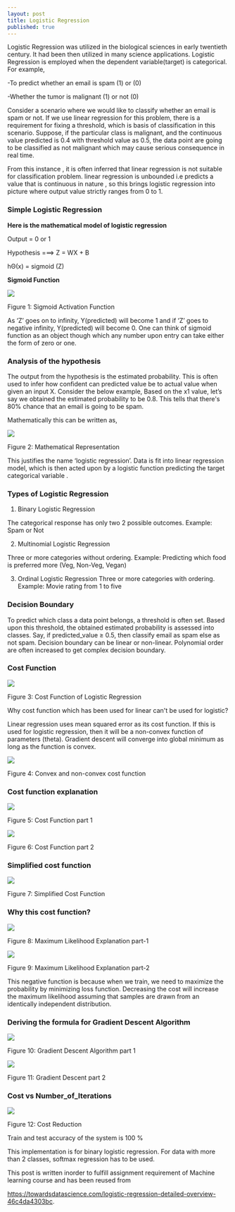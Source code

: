 ```yaml
---
layout: post
title: Logistic Regression
published: true
---
```


Logistic Regression was utilized in the biological sciences in early
twentieth century. It had been then utilized
in many science applications. Logistic Regression is
employed when the dependent variable(target) is categorical.
For example,

-To predict whether an email is spam (1) or (0)

-Whether the tumor is malignant (1) or not (0)

Consider a scenario where we would like to classify whether an email is spam or not. If we use linear regression for this
problem, there is a requirement for fixing a threshold, which is basis of classification in this scenario. Suppose, if the particular class is malignant, and the continuous  value predicted is 0.4 with threshold value as 0.5, the data point are going to be classified as not malignant which may cause serious consequence in real time.

From this instance , it is often inferred that linear regression is not  suitable for classification problem. linear regression is unbounded i.e predicts a value that is continuous in nature , so this brings logistic regression into
picture where output value strictly ranges from 0 to 1.

### **Simple Logistic Regression**

**Here is the mathematical model of logistic regression**

Output = 0 or 1

Hypothesis ===> Z = WX + B

hΘ(x) = sigmoid (Z)

**Sigmoid Function** 

![](https://res.cloudinary.com/dra6leodq/image/upload/v1629092524/sigmoid_fxn_litvi5.png)

Figure 1: Sigmoid Activation Function

As ‘Z’ goes on to infinity, Y(predicted) will become 1 and if ‘Z’ goes to negative infinity, Y(predicted) will become 0. One can think of sigmoid function as  an object though which any number upon entry can take either the form of zero or one.

### **Analysis of the hypothesis**



The output from the hypothesis is the estimated
probability. This is often used to infer how confident can predicted
value be to actual value when given an input X. Consider the below
example,
Based on the x1 value, let’s say we obtained the estimated
probability to be 0.8. This tells that there&#39;s 80% chance that an email is going to be spam.

Mathematically this can be written as,

![](https://res.cloudinary.com/dra6leodq/image/upload/v1629092521/mathemarical_representation_idsuas.png)

Figure 2: Mathematical Representation

This justifies the name ‘logistic regression’. Data is fit
into linear regression model, which is then acted upon by a logistic function predicting the target categorical variable .

### **Types of Logistic Regression**

1. Binary Logistic Regression

The categorical response has only two 2 possible outcomes.
Example: Spam or Not

2. Multinomial Logistic Regression

Three or more categories without ordering. Example: Predicting
which food is preferred more (Veg, Non-Veg, Vegan)

3. Ordinal Logistic Regression
Three or more categories with ordering. Example: Movie rating
from 1 to five

### **Decision Boundary**

To predict which class a data point belongs, a threshold is
often set. Based upon this threshold, the obtained estimated
probability is assessed into classes.
Say, if predicted_value ≥ 0.5, then classify email as spam else as
not spam.
Decision boundary can be linear or non-linear. Polynomial
order are often increased to get complex decision boundary.

### **Cost Function**

![](https://res.cloudinary.com/dra6leodq/image/upload/v1629092520/cost_function_of_logistic_regression_uuk3fp.png)

Figure 3: Cost Function of Logistic Regression


Why cost function which has been used for linear can&#39;t be used for
logistic?

Linear regression uses mean squared error as its cost function.
If this is used for logistic regression, then it will be a non-convex function of parameters (theta). Gradient descent will converge into global minimum as long as the function is convex.

![](https://res.cloudinary.com/dra6leodq/image/upload/v1629092519/convex_and_non_convex_functions_jkepda.png)

Figure 4: Convex and non-convex cost function

### **Cost function explanation**

![](https://res.cloudinary.com/dra6leodq/image/upload/v1629092529/cost_function_explanation_xf3dls.png)

Figure 5: Cost Function part 1

![](https://res.cloudinary.com/dra6leodq/image/upload/v1629092522/cost_function_explanation_part_2_d7sveo.png)

Figure 6: Cost Function part 2

### **Simplified cost function**

![](https://res.cloudinary.com/dra6leodq/image/upload/v1629092525/simplified_cost_function_gs675n.png)

Figure 7: Simplified Cost Function


### **Why this cost function?**

![](https://res.cloudinary.com/dra6leodq/image/upload/v1629092528/maximum_likelyhood_explanation_part_1_fznvrp.png)

Figure 8: Maximum Likelihood Explanation part-1

![](https://res.cloudinary.com/dra6leodq/image/upload/v1629092528/maximum_likelyhood_explanation_part_2_rggwt5.png)

Figure 9: Maximum Likelihood Explanation part-2

This negative function is because when we train, we need to maximize the probability by minimizing loss function. Decreasing the cost will increase the maximum likelihood assuming that samples are drawn from an identically independent distribution.

### **Deriving the formula for Gradient Descent Algorithm**

![](https://res.cloudinary.com/dra6leodq/image/upload/v1629092527/gradient_part_1_utlzbh.png)

Figure 10: Gradient Descent Algorithm part 1

![](https://res.cloudinary.com/dra6leodq/image/upload/v1629092528/gradient_part_2_fzngj6.png)

Figure 11: Gradient Descent part 2

### **Cost vs Number_of_Iterations**

![](https://res.cloudinary.com/dra6leodq/image/upload/v1629182601/cost_vs_iterr_zo2j0c.png)

Figure 12: Cost Reduction

Train and test accuracy of the system is 100 %

This implementation is for binary logistic regression. For data with more than 2 classes, softmax regression has to be used.

This post is written inorder to fulfill assignment requirement of Machine learning course and has been reused from 

https://towardsdatascience.com/logistic-regression-detailed-overview-46c4da4303bc.
